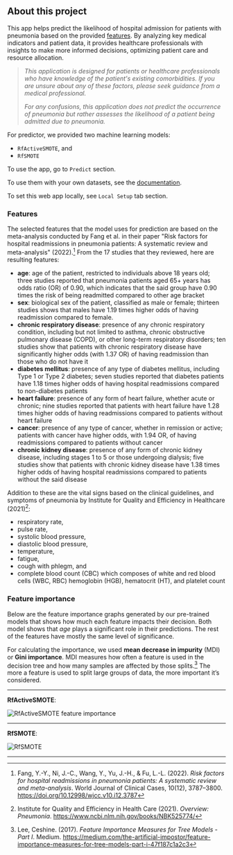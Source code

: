 ## About this project

This app helps predict the likelihood of hospital admission for patients with
pneumonia based on the provided [features](#features). By analyzing key medical
indicators and patient data, it provides healthcare professionals with insights
to make more informed decisions, optimizing patient care and resource
allocation.

> *This application is designed for patients or healthcare professionals who
> have knowledge of the patient's existing comorbidities. If you are unsure
> about any of these factors, please seek guidance from a medical professional.*
>
> *For any confusions, this application does not predict the occurrence of
> pneumonia but rather assesses the likelihood of a patient being admitted due
> to pneumonia.*

For predictor, we provided two machine learning models:

- `RfActiveSMOTE`, and
- `RfSMOTE`

To use the app, go to `Predict` section.

To use them with your own datasets, see the
        [documentation](https://datsudo.github.io/pneumonia-predictor/getting-started/model-usage/).

To set this web app locally, see `Local Setup` tab section.

### Features
The selected features that the model uses for prediction are based on the
meta-analysis conducted by Fang et al. in their paper "Risk factors for hospital
readmissions in pneumonia patients: A systematic review and meta-analysis"
(2022).[^1] From the 17 studies that they reviewed, here are resulting features:

- **age**: age of the patient, restricted to individuals above 18 years old;
  three studies reported that pneumonia patients aged 65+ years has odds ratio
  (OR) of 0.90, which indicates that the said group have 0.90 times the risk of
  being readmitted compared to other age bracket
- **sex**: biological sex of the patient, classified as male or female; thirteen
  studies shows that males have 1.19 times higher odds of having readmission
  compared to female.
- **chronic respiratory disease**: presence of any chronic respiratory
  condition, including but not limited to asthma, chronic obstructive pulmonary
  disease (COPD), or other long-term respiratory disorders; ten studies show
  that patients with chronic respiratory disease have significantly higher odds
  (with 1.37 OR) of having readmission than those who do not have it
- **diabetes mellitus**: presence of any type of diabetes mellitus, including
  Type 1 or Type 2 diabetes; seven studies reported that diabetes patients have
  1.18 times higher odds of having hospital readmissions compared to
  non-diabetes patients
- **heart failure**: presence of any form of heart failure, whether acute or
  chronic; nine studies reported that patients with heart failure have 1.28
  times higher odds of having readmissions compared to patients without heart
  failure
- **cancer**: presence of any type of cancer, whether in remission or active;
  patients with cancer have higher odds, with 1.94 OR, of having readmissions
  compared to patients without cancer
- **chronic kidney disease**: presence of any form of chronic kidney disease,
  including stages 1 to 5 or those undergoing dialysis; five studies show that
  patients with chronic kidney disease have 1.38 times higher odds of having
  hospital readmissions compared to patients without the said disease

Addition to these are the vital signs based on the clinical guidelines, and
symptoms of pneumonia by Institute for Quality and Efficiency in Healthcare
(2021)[^2]:

- respiratory rate,
- pulse rate,
- systolic blood pressure,
- diastolic blood pressure,
- temperature,
- fatigue,
- cough with phlegm, and
- complete blood count (CBC) which composes of white and red blood cells (WBC,
  RBC) hemoglobin (HGB), hematocrit (HT), and platelet count

### Feature importance

Below are the feature importance graphs generated by our pre-trained models that
shows how much each feature impacts their decision. Both model shows that *age*
plays a significant role in their predictions. The rest of the features have
mostly the same level of significance.

For calculating the importance, we used **mean decrease in impurity** (MDI) or
**Gini importance**. MDI measures how often a feature is used in the decision
tree and how many samples are affected by those splits.[^3] The more a feature
is used to split large groups of data, the more important it’s considered.

---

**RfActiveSMOTE**:

![RfActiveSMOTE feature importance](https://i.imgur.com/FMWIPBZ.png)

---

**RfSMOTE**:

![RfSMOTE](https://i.imgur.com/g8PX6ae.png)

---



[^1]: Fang, Y.-Y., Ni, J.-C., Wang, Y., Yu, J.-H., & Fu, L.-L. (2022). *Risk
    factors for hospital readmissions in pneumonia patients: A systematic review
    and meta-analysis*. World Journal of Clinical Cases, 10(12), 3787–3800.
    https://doi.org/10.12998/wjcc.v10.i12.3787
[^2]: Institute for Quality and Efficiency in Health Care (2021). *Overview:
    Pneumonia*. https://www.ncbi.nlm.nih.gov/books/NBK525774/
[^3]: Lee, Ceshine. (2017). *Feature Importance Measures for Tree Models - Part
    I*. Medium.
    https://medium.com/the-artificial-impostor/feature-importance-measures-for-tree-models-part-i-47f187c1a2c3
